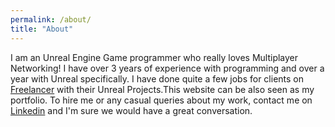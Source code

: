 ```yaml
---
permalink: /about/
title: "About"
---
```


I am an Unreal Engine Game programmer who really loves Multiplayer Networking! I have over 3 years of experience with programming and over a year with Unreal specifically. I have done quite a few jobs for clients on [Freelancer][freelancer-link] with their Unreal Projects.This website can be also seen as my portfolio. To hire me or any casual queries about my work, contact me on [Linkedin][linkedin-link] and I'm sure we would have a great conversation.

[linkedin-link]: https://www.linkedin.com/in/inventwithdean/
[freelancer-link]: https://www.freelancer.com/u/inventwithdean